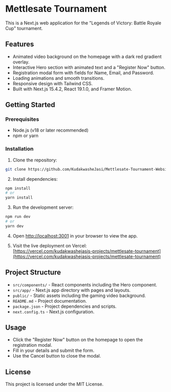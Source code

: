 # Mettlesate Tournament

This is a Next.js web application for the "Legends of Victory: Battle Royale Cup" tournament.

## Features

- Animated video background on the homepage with a dark red gradient overlay.
- Interactive Hero section with animated text and a "Register Now" button.
- Registration modal form with fields for Name, Email, and Password.
- Loading animations and smooth transitions.
- Responsive design with Tailwind CSS.
- Built with Next.js 15.4.2, React 19.1.0, and Framer Motion.

## Getting Started

### Prerequisites

- Node.js (v18 or later recommended)
- npm or yarn

### Installation

1. Clone the repository:

```bash
git clone https://github.com/KudakwasheJasi/Mettlesate-Tournament-Website
```

2. Install dependencies:

```bash
npm install
# or
yarn install
```

3. Run the development server:

```bash
npm run dev
# or
yarn dev
```

4. Open [http://localhost:3001](http://localhost:3001) in your browser to view the app.

5. Visit the live deployment on Vercel: [https://vercel.com/kudakwashejasis-projects/mettlesate-tournament](https://vercel.com/kudakwashejasis-projects/mettlesate-tournament)

## Project Structure

- `src/components/` - React components including the Hero component.
- `src/app/` - Next.js app directory with pages and layouts.
- `public/` - Static assets including the gaming video background.
- `README.md` - Project documentation.
- `package.json` - Project dependencies and scripts.
- `next.config.ts` - Next.js configuration.

## Usage

- Click the "Register Now" button on the homepage to open the registration modal.
- Fill in your details and submit the form.
- Use the Cancel button to close the modal.

## License

This project is licensed under the MIT License.